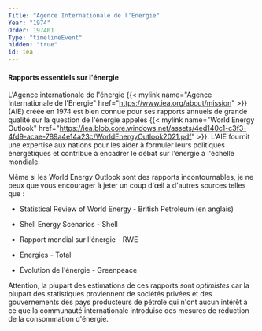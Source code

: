 ```yaml
---
Title: "Agence Internationale de l'Energie"
Year: "1974"
Order: 197401
Type: "timelineEvent"
hidden: "true"
id: iea
---
```


#### Rapports essentiels sur l'énergie

L'Agence internationale de l'énergie {{< mylink name="Agence Internationale de l'Energie" href="https://www.iea.org/about/mission" >}} (AIE) créée en 1974 est bien connue pour ses rapports annuels de grande qualité sur la question de l'énergie appelés {{< mylink name="World Energy Outlook" href="https://iea.blob.core.windows.net/assets/4ed140c1-c3f3-4fd9-acae-789a4e14a23c/WorldEnergyOutlook2021.pdf" >}}. L'AIE fournit une expertise aux nations pour les aider à formuler leurs politiques énergétiques et contribue à encadrer le débat sur l'énergie à l'échelle mondiale.

Même si les World Energy Outlook sont des rapports incontournables, je ne peux que vous encourager à jeter un coup d'œil à d'autres sources telles que :

- Statistical Review of World Energy - British Petroleum (en anglais)
    
- Shell Energy Scenarios - Shell
    
- Rapport mondial sur l'énergie - RWE
    
- Energies - Total
    
- Évolution de l'énergie - Greenpeace
    

Attention, la plupart des estimations de ces rapports sont _optimistes_ car la plupart des statistiques proviennent de sociétés privées et des gouvernements des pays producteurs de pétrole qui n'ont aucun intérêt à ce que la communauté internationale introduise des mesures de réduction de la consommation d'énergie.
